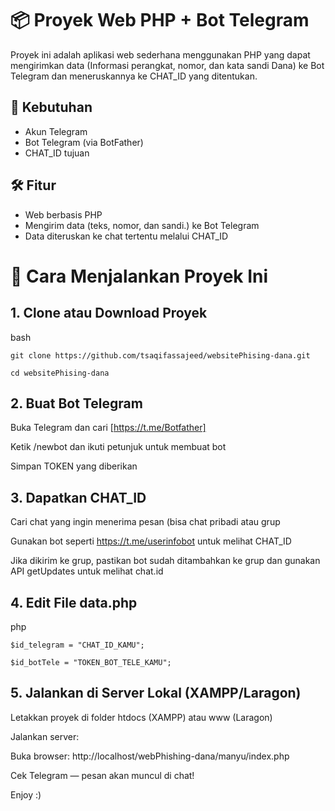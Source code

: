 # 📦 Proyek Web PHP + Bot Telegram
Proyek ini adalah aplikasi web sederhana menggunakan PHP yang dapat mengirimkan data (Informasi perangkat, nomor, dan kata sandi Dana) ke Bot Telegram dan meneruskannya ke CHAT_ID yang ditentukan.

## 🔧 Kebutuhan
* Akun Telegram
* Bot Telegram (via BotFather)
* CHAT_ID tujuan

## 🛠️ Fitur
* Web berbasis PHP
* Mengirim data (teks, nomor, dan sandi.) ke Bot Telegram
* Data diteruskan ke chat tertentu melalui CHAT_ID


# 🚀 Cara Menjalankan Proyek Ini
## 1. Clone atau Download Proyek
bash

`git clone https://github.com/tsaqifassajeed/websitePhising-dana.git`

`cd websitePhising-dana`

## 2. Buat Bot Telegram
Buka Telegram dan cari [https://t.me/Botfather]

Ketik /newbot dan ikuti petunjuk untuk membuat bot

Simpan TOKEN yang diberikan

## 3. Dapatkan CHAT_ID
Cari chat yang ingin menerima pesan (bisa chat pribadi atau grup

Gunakan bot seperti https://t.me/userinfobot untuk melihat CHAT_ID

Jika dikirim ke grup, pastikan bot sudah ditambahkan ke grup dan gunakan API getUpdates untuk melihat chat.id


## 4. Edit File data.php
php

`$id_telegram = "CHAT_ID_KAMU";`

`$id_botTele = "TOKEN_BOT_TELE_KAMU";`

## 5. Jalankan di Server Lokal (XAMPP/Laragon)
Letakkan proyek di folder htdocs (XAMPP) atau www (Laragon)

Jalankan server:

Buka browser: http://localhost/webPhishing-dana/manyu/index.php

Cek Telegram — pesan akan muncul di chat!


Enjoy :)
